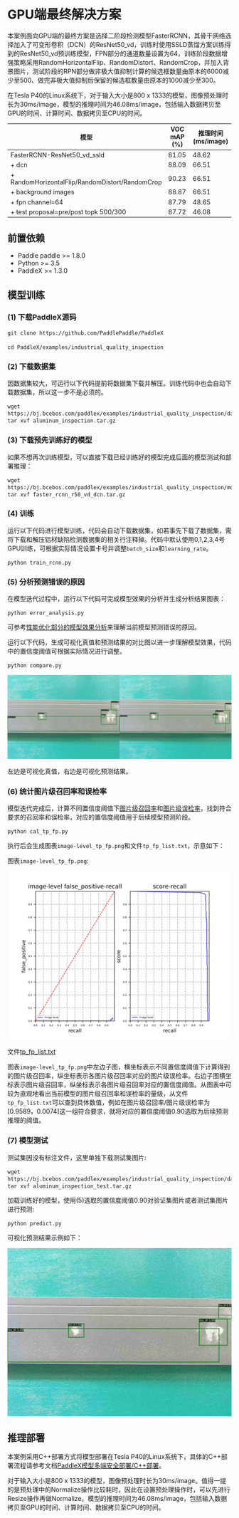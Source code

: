 # GPU端最终解决方案

本案例面向GPU端的最终方案是选择二阶段检测模型FasterRCNN，其骨干网络选择加入了可变形卷积（DCN）的ResNet50_vd，训练时使用SSLD蒸馏方案训练得到的ResNet50_vd预训练模型，FPN部分的通道数量设置为64，训练阶段数据增强策略采用RandomHorizontalFlip、RandomDistort、RandomCrop，并加入背景图片，测试阶段的RPN部分做非极大值抑制计算的候选框数量由原本的6000减少至500、做完非极大值抑制后保留的候选框数量由原本的1000减少至300。

在Tesla P40的Linux系统下，对于输入大小是800 x 1333的模型，图像预处理时长为30ms/image，模型的推理时间为46.08ms/image，包括输入数据拷贝至GPU的时间、计算时间、数据拷贝至CPU的时间。

| 模型 | VOC mAP (%) | 推理时间 (ms/image)
| -- | -- | -- |
| FasterRCNN-ResNet50_vd_ssld | 81.05 | 48.62 |
| + dcn | 88.09 | 66.51 |
| + RandomHorizontalFlip/RandomDistort/RandomCrop | 90.23| 66.51 |
| + background images | 88.87 | 66.51 |
| + fpn channel=64 | 87.79 | 48.65 |
| + test proposal=pre/post topk 500/300 | 87.72 | 46.08 |

## 前置依赖

* Paddle paddle >= 1.8.0
* Python >= 3.5
* PaddleX >= 1.3.0

## 模型训练

### (1) 下载PaddleX源码

```
git clone https://github.com/PaddlePaddle/PaddleX

cd PaddleX/examples/industrial_quality_inspection
```

### (2) 下载数据集

因数据集较大，可运行以下代码提前将数据集下载并解压。训练代码中也会自动下载数据集，所以这一步不是必须的。

```
wget https://bj.bcebos.com/paddlex/examples/industrial_quality_inspection/datasets/aluminum_inspection.tar.gz
tar xvf aluminum_inspection.tar.gz
```
### (3) 下载预先训练好的模型

如果不想再次训练模型，可以直接下载已经训练好的模型完成后面的模型测试和部署推理：

```
wget https://bj.bcebos.com/paddlex/examples/industrial_quality_inspection/models/faster_rcnn_r50_vd_dcn.tar.gz
tar xvf faster_rcnn_r50_vd_dcn.tar.gz
```
### (4) 训练

运行以下代码进行模型训练，代码会自动下载数据集，如若事先下载了数据集，需将下载和解压铝材缺陷检测数据集的相关行注释掉。代码中默认使用0,1,2,3,4号GPU训练，可根据实际情况设置卡号并调整`batch_size`和`learning_rate`。

```
python train_rcnn.py
```

### (5) 分析预测错误的原因

在模型迭代过程中，运行以下代码可完成模型效果的分析并生成分析结果图表：

```
python error_analysis.py
```

可参考[性能优化部分的模型效果分析](./accuracy_improvement.md#2-%E6%A8%A1%E5%9E%8B%E6%95%88%E6%9E%9C%E5%88%86%E6%9E%90)来理解当前模型预测错误的原因。

运行以下代码，生成可视化真值和预测结果的对比图以进一步理解模型效果，代码中的置信度阈值可根据实际情况进行调整。

```
python compare.py
```

![](../../../examples/industrial_quality_inspection/image/compare_budaodian-116.jpg)

左边是可视化真值，右边是可视化预测结果。

### (6) 统计图片级召回率和误检率

模型迭代完成后，计算不同置信度阈值下[图片级召回率](./accuracy_improvement.md#6-%E8%83%8C%E6%99%AF%E5%9B%BE%E7%89%87%E5%8A%A0%E5%85%A5)和[图片级误检率](./accuracy_improvement.md#6-%E8%83%8C%E6%99%AF%E5%9B%BE%E7%89%87%E5%8A%A0%E5%85%A5)，找到符合要求的召回率和误检率，对应的置信度阈值用于后续模型预测阶段。

```
python cal_tp_fp.py
```

执行后会生成图表`image-level_tp_fp.png`和文件`tp_fp_list.txt`，示意如下：

图表`image-level_tp_fp.png`:

![](../../../examples/industrial_quality_inspection/image/image-level_tp_fp.png)

文件[tp_fp_list.txt](tp_fp_list.md)

图表`image-level_tp_fp.png`中左边子图，横坐标表示不同置信度阈值下计算得到的图片级召回率，纵坐标表示各图片级召回率对应的图片级误检率。右边子图横坐标表示图片级召回率，纵坐标表示各图片级召回率对应的置信度阈值。从图表中可较为直观地看出当前模型的图片级召回率和误检率的量级，从文件`tp_fp_list.txt`可以查到具体数值，例如在图片级召回率/图片级误检率为[0.9589，0.0074]这一组符合要求，就将对应的置信度阈值0.90选取为后续预测推理的阈值。

### (7) 模型测试

测试集因没有标注文件，这里单独下载测试集图片:

```
wget https://bj.bcebos.com/paddlex/examples/industrial_quality_inspection/datasets/aluminum_inspection_test.tar.gz
tar xvf aluminum_inspection_test.tar.gz
```

加载训练好的模型，使用(5)选取的置信度阈值0.90对验证集图片或者测试集图片进行预测:

```
python predict.py
```
可视化预测结果示例如下：

![](../../../examples/industrial_quality_inspection/image/visualize_budaodian-116.jpg)

## 推理部署

本案例采用C++部署方式将模型部署在Tesla P40的Linux系统下，具体的C++部署流程请参考文档[PaddleX模型多端安全部署/C++部署](https://paddlex.readthedocs.io/zh_CN/develop/deploy/server/cpp/index.html)。

对于输入大小是800 x 1333的模型，图像预处理时长为30ms/image。值得一提的是预处理中的Normalize操作比较耗时，因此在设置预处理操作时，可以先进行Resize操作再做Normalize。模型的推理时间为46.08ms/image，包括输入数据拷贝至GPU的时间、计算时间、数据拷贝至CPU的时间。
